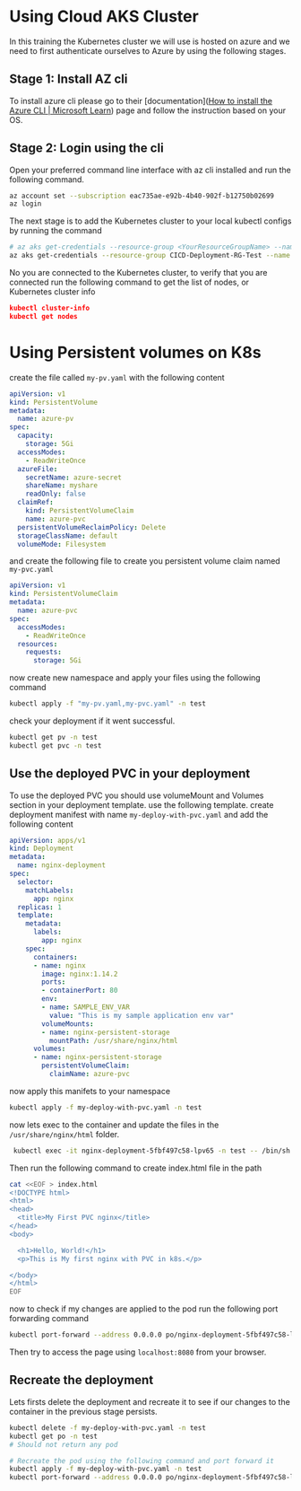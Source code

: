 # Using Cloud AKS Cluster
In this training the Kubernetes cluster we will use is hosted on azure and we need to first authenticate ourselves to Azure by using the following stages.
## Stage 1: Install AZ cli
To install azure cli please go to their [documentation]([How to install the Azure CLI | Microsoft Learn](https://learn.microsoft.com/en-us/cli/azure/install-azure-cli)) page and follow the instruction based on your OS.
## Stage 2: Login using the cli
Open your preferred command line interface with az cli installed and run the following command.
```sh
az account set --subscription eac735ae-e92b-4b40-902f-b12750b02699
az login
```
The next stage is to add the Kubernetes cluster to your local kubectl configs by running the command
```sh
# az aks get-credentials --resource-group <YourResourceGroupName> --name <YourAKSClusterName>
az aks get-credentials --resource-group CICD-Deployment-RG-Test --name Gg-devops-training-49a717a177e02381
```
No you are connected to the Kubernetes cluster, to verify that you are connected run the following command to get the list of nodes, or Kubernetes cluster info

```json
kubectl cluster-info
kubectl get nodes
```

# Using Persistent volumes on K8s
create the file called `my-pv.yaml` with the following content
```yaml
apiVersion: v1
kind: PersistentVolume
metadata:
  name: azure-pv
spec:
  capacity:
    storage: 5Gi
  accessModes:
    - ReadWriteOnce
  azureFile:
    secretName: azure-secret
    shareName: myshare
    readOnly: false
  claimRef:
    kind: PersistentVolumeClaim
    name: azure-pvc
  persistentVolumeReclaimPolicy: Delete
  storageClassName: default
  volumeMode: Filesystem

```
and create the following file to create you persistent volume claim named `my-pvc.yaml`
```yaml
apiVersion: v1
kind: PersistentVolumeClaim
metadata:
  name: azure-pvc
spec:
  accessModes:
    - ReadWriteOnce
  resources:
    requests:
      storage: 5Gi
```
now create new namespace and apply your files using the following command
```sh
kubectl apply -f "my-pv.yaml,my-pvc.yaml" -n test
```
check your deployment if it went successful.
```sh
kubectl get pv -n test
kubectl get pvc -n test
```
## Use the deployed PVC in your deployment
To use the deployed PVC you should use volumeMount and Volumes section in your deployment template.
use the following template. create deployment manifest with name `my-deploy-with-pvc.yaml` and add the following content

```yaml
apiVersion: apps/v1
kind: Deployment
metadata:
  name: nginx-deployment
spec:
  selector:
    matchLabels:
      app: nginx
  replicas: 1
  template:
    metadata:
      labels:
        app: nginx
    spec:
      containers:
      - name: nginx
        image: nginx:1.14.2
        ports:
        - containerPort: 80
        env: 
        - name: SAMPLE_ENV_VAR 
          value: "This is my sample application env var"
        volumeMounts:
        - name: nginx-persistent-storage
          mountPath: /usr/share/nginx/html
      volumes:
      - name: nginx-persistent-storage
        persistentVolumeClaim:
          claimName: azure-pvc

```
now apply this manifets to your namespace
```sh
kubectl apply -f my-deploy-with-pvc.yaml -n test
```
now lets exec to the container and update the files in the `/usr/share/nginx/html` folder.
```sh
 kubectl exec -it nginx-deployment-5fbf497c58-lpv65 -n test -- /bin/sh
```
Then run the following command to create index.html file in the path
```bash
cat <<EOF > index.html
<!DOCTYPE html>
<html>
<head>
  <title>My First PVC nginx</title>
</head>
<body>

  <h1>Hello, World!</h1>
  <p>This is My first nginx with PVC in k8s.</p>

</body>
</html>
EOF

```
now to check if my changes are applied to the pod run the following port forwarding command
```bash
kubectl port-forward --address 0.0.0.0 po/nginx-deployment-5fbf497c58-lpv65 8080:80 -n test
```
Then try to access the page using `localhost:8080` from your browser.
## Recreate the deployment 
Lets firsts delete the deployment and recreate it to see if our changes to the container in the previous stage persists.
```bash
kubectl delete -f my-deploy-with-pvc.yaml -n test
kubectl get po -n test
# Should not return any pod

# Recreate the pod using the following command and port forward it
kubectl apply -f my-deploy-with-pvc.yaml -n test
kubectl port-forward --address 0.0.0.0 po/nginx-deployment-5fbf497c58-l4j7f 8080:80 -n test
```
